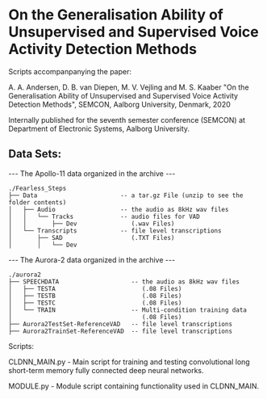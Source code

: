 # On the Generalisation Ability of Unsupervised and Supervised Voice Activity Detection Methods
Scripts accompanpanying the paper:

A. A. Andersen, D. B. van Diepen, M. V. Vejling and M. S. Kaaber "On the Generalisation Ability of Unsupervised and Supervised Voice Activity Detection Methods", SEMCON, Aalborg University, Denmark, 2020

Internally published for the seventh semester conference (SEMCON) at Department of Electronic Systems, Aalborg University.

## Data Sets:

--- The Apollo-11 data organized in the archive ---

```
./Fearless_Steps
├── Data                       -- a tar.gz File (unzip to see the folder contents)
│   ├── Audio                  -- the audio as 8kHz wav files
│   │   └── Tracks             -- audio files for VAD
│   │       ├── Dev               (.wav Files)
│   └── Transcripts            -- file level transcriptions
│       ├── SAD                   (.TXT Files)
│       │   └── Dev
```


--- The Aurora-2 data organized in the archive ---
```
./aurora2
├── SPEECHDATA                    -- the audio as 8kHz wav files
│   ├── TESTA                        (.08 Files)
│   ├── TESTB                        (.08 Files)
│   ├── TESTC                        (.08 Files)
│   └── TRAIN                     -- Multi-condition training data
│                                    (.08 Files)
├── Aurora2TestSet-ReferenceVAD   -- file level transcriptions
├── Aurora2TrainSet-ReferenceVAD  -- file level transcriptions
```

Scripts:

CLDNN_MAIN.py
	- Main script for training and testing convolutional long short-term memory fully connected deep neural networks.

MODULE.py
	- Module script containing functionality used in CLDNN_MAIN.

